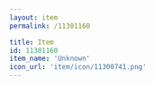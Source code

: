```yaml
---
layout: item
permalink: /11301160

title: Item
id: 11301160
item_name: 'Unknown'
icon_url: 'item/icon/11300741.png'
---
```

